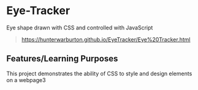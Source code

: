 # Eye-Tracker
Eye shape drawn with CSS and controlled with JavaScript

> https://hunterwarburton.github.io/EyeTracker/Eye%20Tracker.html

## Features/Learning Purposes
This project demonstrates the ability of CSS to style and design elements on a webpage3

